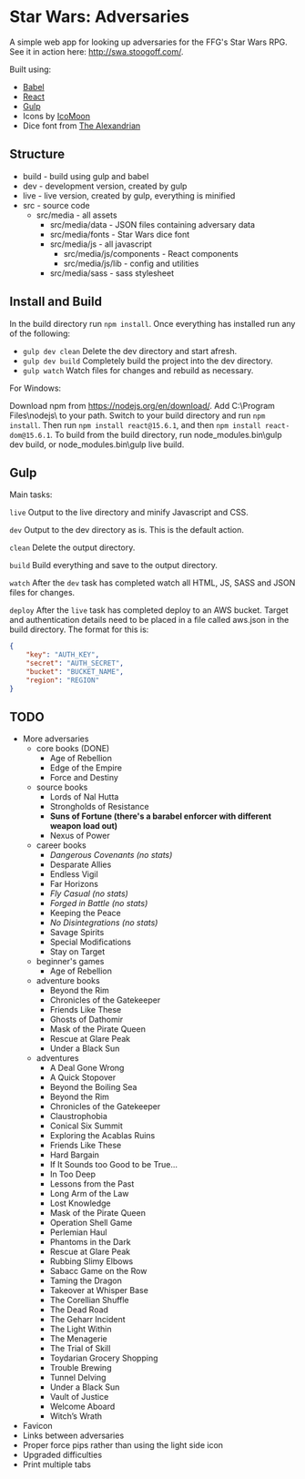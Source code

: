 
# Star Wars: Adversaries

A simple web app for looking up adversaries for the FFG's Star Wars RPG. See it in action here: http://swa.stoogoff.com/.

Built using:

- [Babel](https://babeljs.io)
- [React](https://facebook.github.io/react/)
- [Gulp](http://gulpjs.com/)
- Icons by [IcoMoon](https://icomoon.io/app/)
- Dice font from [The Alexandrian](http://thealexandrian.net/wordpress/37660/roleplaying-games/star-wars-force-and-destiny-system-cheat-sheet)

## Structure

- build - build using gulp and babel
- dev - development version, created by gulp
- live - live version, created by gulp, everything is minified
- src - source code
	- src/media - all assets
		- src/media/data - JSON files containing adversary data
		- src/media/fonts - Star Wars dice font
		- src/media/js - all javascript
			- src/media/js/components - React components
			- src/media/js/lib - config and utilities
		- src/media/sass - sass stylesheet

## Install and Build

In the build directory run `npm install`. Once everything has installed run any of the following:

- `gulp dev clean` Delete the dev directory and start afresh.
- `gulp dev build` Completely build the project into the dev directory.
- `gulp watch` Watch files for changes and rebuild as necessary.

For Windows:

Download npm from https://nodejs.org/en/download/.
Add C:\Program Files\nodejs\ to your path.
Switch to your build directory and run `npm install`.
Then run `npm install react@15.6.1`, and then `npm install react-dom@15.6.1`.
To build from the build directory, run node_modules\.bin\gulp dev build, or node_modules\.bin\gulp live build.

## Gulp

Main tasks:

`live` Output to the live directory and minify Javascript and CSS.

`dev` Output to the dev directory as is. This is the default action.

`clean` Delete the output directory.

`build` Build everything and save to the output directory.

`watch` After the `dev` task has completed watch all HTML, JS, SASS and JSON files for changes.

`deploy` After the `live` task has completed deploy to an AWS bucket. Target and authentication details need to be placed in a file called aws.json in the build directory. The format for this is:

``` JSON
{
	"key": "AUTH_KEY",
	"secret": "AUTH_SECRET",
	"bucket": "BUCKET_NAME",
	"region": "REGION"
}

```

## TODO

- More adversaries
	- core books (DONE)
		- Age of Rebellion
		- Edge of the Empire
		- Force and Destiny
	- source books
		- Lords of Nal Hutta
		- Strongholds of Resistance
		- **Suns of Fortune (there's a barabel enforcer with different weapon load out)**
		- Nexus of Power
	- career books
		- *Dangerous Covenants (no stats)*
		- Desparate Allies
		- Endless Vigil
		- Far Horizons
		- *Fly Casual (no stats)*
		- *Forged in Battle (no stats)*
		- Keeping the Peace
		- *No Disintegrations (no stats)*
		- Savage Spirits
		- Special Modifications
		- Stay on Target
	- beginner's games
		- Age of Rebellion
	- adventure books
		- Beyond the Rim
		- Chronicles of the Gatekeeper
		- Friends Like These
		- Ghosts of Dathomir
		- Mask of the Pirate Queen
		- Rescue at Glare Peak
		- Under a Black Sun
	- adventures
		- A Deal Gone Wrong
		- A Quick Stopover
		- Beyond the Boiling Sea
		- Beyond the Rim
		- Chronicles of the Gatekeeper
		- Claustrophobia
		- Conical Six Summit
		- Exploring the Acablas Ruins
		- Friends Like These
		- Hard Bargain
		- If It Sounds too Good to be True...
		- In Too Deep
		- Lessons from the Past
		- Long Arm of the Law
		- Lost Knowledge
		- Mask of the Pirate Queen
		- Operation Shell Game
		- Perlemian Haul
		- Phantoms in the Dark
		- Rescue at Glare Peak
		- Rubbing Slimy Elbows
		- Sabacc Game on the Row
		- Taming the Dragon
		- Takeover at Whisper Base
		- The Corellian Shuffle
		- The Dead Road
		- The Geharr Incident
		- The Light Within
		- The Menagerie
		- The Trial of Skill
		- Toydarian Grocery Shopping
		- Trouble Brewing
		- Tunnel Delving
		- Under a Black Sun
		- Vault of Justice
		- Welcome Aboard
		- Witch’s Wrath
- Favicon
- Links between adversaries
- Proper force pips rather than using the light side icon
- Upgraded difficulties
- Print multiple tabs

